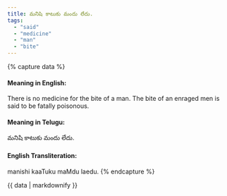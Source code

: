 ```yaml
---
title: మనిషి కాటుకు మందు లేదు.
tags:
  - "said"
  - "medicine"
  - "man"
  - "bite"
---
```


{% capture data %}
#### Meaning in English:
There is no medicine for the bite of a man.
The bite of an enraged men is said to be fatally poisonous.

#### Meaning in Telugu:
మనిషి కాటుకు మందు లేదు.

#### English Transliteration:
manishi kaaTuku maMdu laedu.
{% endcapture %}

{{ data | markdownify }}

